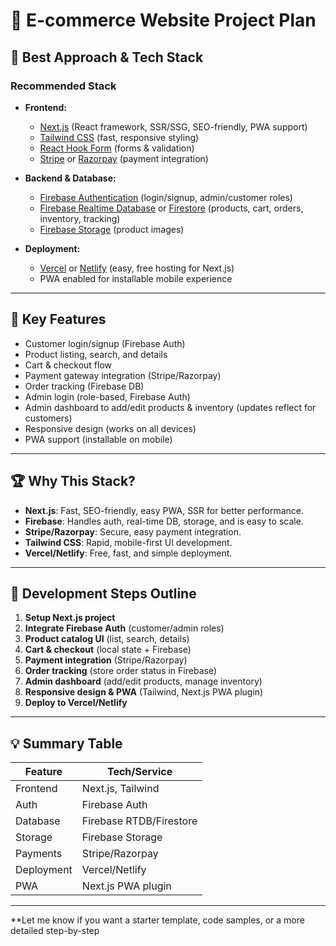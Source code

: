 # 🛒 E-commerce Website Project Plan

## 🚀 Best Approach & Tech Stack

### Recommended Stack

- **Frontend:**  
  - [Next.js](https://nextjs.org/) (React framework, SSR/SSG, SEO-friendly, PWA support)
  - [Tailwind CSS](https://tailwindcss.com/) (fast, responsive styling)
  - [React Hook Form](https://react-hook-form.com/) (forms & validation)
  - [Stripe](https://stripe.com/) or [Razorpay](https://razorpay.com/) (payment integration)

- **Backend & Database:**  
  - [Firebase Authentication](https://firebase.google.com/products/auth) (login/signup, admin/customer roles)
  - [Firebase Realtime Database](https://firebase.google.com/products/realtime-database) or [Firestore](https://firebase.google.com/products/firestore) (products, cart, orders, inventory, tracking)
  - [Firebase Storage](https://firebase.google.com/products/storage) (product images)

- **Deployment:**  
  - [Vercel](https://vercel.com/) or [Netlify](https://netlify.com/) (easy, free hosting for Next.js)
  - PWA enabled for installable mobile experience

---

## 🛒 Key Features

- Customer login/signup (Firebase Auth)
- Product listing, search, and details
- Cart & checkout flow
- Payment gateway integration (Stripe/Razorpay)
- Order tracking (Firebase DB)
- Admin login (role-based, Firebase Auth)
- Admin dashboard to add/edit products & inventory (updates reflect for customers)
- Responsive design (works on all devices)
- PWA support (installable on mobile)

---

## 🏆 Why This Stack?

- **Next.js**: Fast, SEO-friendly, easy PWA, SSR for better performance.
- **Firebase**: Handles auth, real-time DB, storage, and is easy to scale.
- **Stripe/Razorpay**: Secure, easy payment integration.
- **Tailwind CSS**: Rapid, mobile-first UI development.
- **Vercel/Netlify**: Free, fast, and simple deployment.

---

## 📝 Development Steps Outline

1. **Setup Next.js project**  
2. **Integrate Firebase Auth** (customer/admin roles)
3. **Product catalog UI** (list, search, details)
4. **Cart & checkout** (local state + Firebase)
5. **Payment integration** (Stripe/Razorpay)
6. **Order tracking** (store order status in Firebase)
7. **Admin dashboard** (add/edit products, manage inventory)
8. **Responsive design & PWA** (Tailwind, Next.js PWA plugin)
9. **Deploy to Vercel/Netlify**

---

## 💡 Summary Table

| Feature           | Tech/Service         |
|-------------------|---------------------|
| Frontend          | Next.js, Tailwind   |
| Auth              | Firebase Auth       |
| Database          | Firebase RTDB/Firestore |
| Storage           | Firebase Storage    |
| Payments          | Stripe/Razorpay     |
| Deployment        | Vercel/Netlify      |
| PWA               | Next.js PWA plugin  |

---

**Let me know if you want a starter template, code samples, or a more detailed step-by-step
